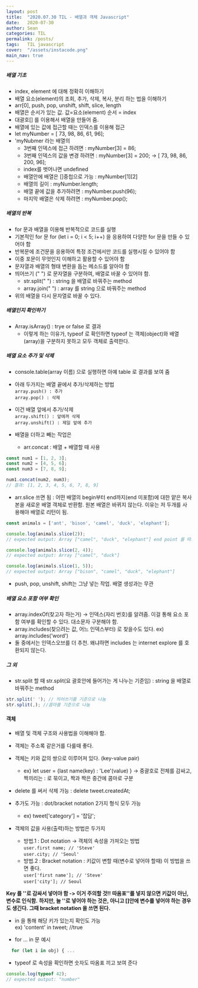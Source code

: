 ```yaml
---
layout: post
title:  "2020.07.30 TIL - 배열과 객체 Javascript"
date:   2020-07-30
author: Sean
categories: TIL
permalink: /posts/
tags:	TIL javascript
cover:  "/assets/instacode.png"
main_nav: true
---
```

##### 배열 기초
- index, element 에 대해 정확히 이해하기
- 배열 요소(element)의 조회, 추가, 삭제, 복사, 분리 하는 법을 이해하기
- arr[0], push, pop, unshift, shift, slice, length
- 배열은 순서가 있는 값. 값=요소(element) 순서 = index
- 대괄호[] 를 이용해서 배열을 만들어 줌.
- 배열에 있는 값에 접근할 때는 인덱스를 이용해 접근
- let myNumber = [ 73, 98, 86, 61, 96];
- 'myNubmer 라는 배열의
  - 3번째 인덱스에 접근 하려면 : myNumber[3] = 86;
  - 3번째 인덱스의 값을 변경 하려면 : myNumber[3] = 200; -> [ 73, 98, 86, 200, 96];
  - index를 벗어나면 undefined
  - 배열안에 배열은 []중첩으로 가능 : myNumber[1][2]
  - 배열의 길이 : myNumber.length;
  - 배열 끝에 값을 추가하려면 : myNumber.push(96);
  - 마지막 배열은 삭제 하려면 : myNumber.pop();

##### 배열의 반복
- for 문과 배열을 이용해 반복적으로 코드를 실행
- 기본적인 for 문 for (let i = 0; i < 5; i++) 을 응용하여 다양한 for 문을 만들 수 있어야 함
- 반복문에 조건문을 응용하여 특정 조건에서만 코드를 실행시킬 수 있어야 함
- 이중 포문이 무엇인지 이해하고 활용할 수 있어야 함
- 문자열과 배열의 형태 변환을 돕는 메소드를 알아야 함
- 띄어쓰기 (" ") 로 문자열을 구분하여, 배열로 바꿀 수 있어야 함.
  - str.split(" ") : string 을 배열로 바꿔주는 method
  - array.join(" ") : array 를 string 으로 바꿔주는 method
- 위의 배열을 다시 문자열로 바꿀 수 있다.

##### 배열인지 확인하기
- Array.isArray() : trye or false 로 결과
  - 이렇게 하는 이유가, typeof 로 확인하면 typeof 는 객체(object)와 배열(array)을 구분하지 못하고 모두 객체로 출력한다.

##### 배열 요소 추가 및 삭제
- console.table(array 이름) 으로 실행하면 아예 table 로 결과를 보여 줌
- 아래 두가지는 배열 끝에서 추가/삭제하는 방법  
`array.push() : 추가`  
`array.pop() : 삭제`
- 이건 배열 앞에서 추가/삭제  
`array.shift() : 앞에꺼 삭제`  
`array.unshift() : 제일 앞에 추가`

- 배열을 더하고 빼는 작업은
  - arr.concat : 배열 + 배열할 때 사용  

```javascript
const num1 = [1, 2, 3];
const num2 = [4, 5, 6];
const num3 = [7, 8, 9];

num1.concat(num2, num3);
// 결과: [1, 2, 3, 4, 5, 6, 7, 8, 9]
```  

- arr.slice 쓰면 됨 : 어떤 배열의 begin부터 end까지(end 미포함)에 대한 얕은 복사본을 새로운 배열 객체로 반환함. 원본 배열은 바뀌지 않는다.
이유는 저 두개를 사용해야 배열로 리턴이 됨.  

```javascript
const animals = ['ant', 'bison', 'camel', 'duck', 'elephant'];

console.log(animals.slice(2));
// expected output: Array ["camel", "duck", "elephant"] end point 를 따로 넣지 않는 경우, 괄호 안의 숫자는 시작점으로 인식하고 배열의 끝까지 출력함

console.log(animals.slice(2, 4));
// expected output: Array ["camel", "duck"]

console.log(animals.slice(1, 5));
// expected output: Array ["bison", "camel", "duck", "elephant"]
```

- push, pop, unshift, shift는 그냥 넣는 작업. 배열 생성과는 무관

##### 배열 요소 포함 여부 확인
- array.indexOf(찾고자 하는거) -> 인덱스(자리 번호)를 알려줌. 이걸 통해 요소 포함 여부를 확인할 수 있다. 대소문자 구분해야 함.
- array.includes(찾으려는 값, 어느 인덱스부터) 로 찾을수도 있다. ex) array.includes('word')
- 둘 중에서는 인덱스오브를 더 추천. 왜냐하면 includes 는 internet explore 를 호환되지 않는다.  
  
##### 그 외
- str.split 할 때 str.split(요 괄호안에 들어가는 게 나누는 기준임) : string 을 배열로 바꿔주는 method
```javascript
str.split(' '); // 띄어쓰기를 기준으로 나눔
str.split(,); //콤마를 기준으로 나눔  
```
#### 객체
- 배열 및 객체 구조와 사용법을 이해해야 함.

- 객체는 주소록 같은거를 다룰때 좋다.

- 객체는 키와 값의 쌍으로 이루어져 있다. (key-value pair)
  - ex) let user = {last name(key) : 'Lee'(value) } -> 중괄호로 전체를 감싸고, 짝끼리는 : 로 묶이고, 짝과 짝은 중간에 콤마로 구분

- delete 를 써서 삭제 가능 : delete tweet.createdAt;
- 추가도 가능 : dot/bracket notation 2가지 형식 모두 가능
  - ex) tweet['category'] = '잡담';

- 객체의 값을 사용(출력)하는 방법은 두가지
  - 방법.1 : Dot notation -> 객체의 속성을 가져오는 방법  
`user.first name; // 'Steve'`  
`user.city; // 'Seoul'`
  - 방법.2 : Bracket notation
: 키값이 변할 때(변수로 넣어야 할때) 이 방법을 쓰면 좋다.    
`user['first name']; // 'Steve'`  
`user['city']; // Seoul`

**Key 를 ''로 감싸서 넣어야 함 -> 이거 주의할 것!! 따옴표''를 넣지 않으면 키값이 아닌, 변수로 인식함.**
**하지만, 늘 ''로 넣어야 하는 것은, 아니고 []안에 변수를 넣어야 하는 경우도 생긴다. 그때 bracket notation 을 쓰면 된다.**    


- in 을 통해 해당 키가 있는지 확인도 가능  
ex) 'content' in tweet; //true

- for ... in 문 예시
```javascript
  for (let i in obj) { ...
  ```
- typeof 로 속성을 확인하면 숫자도 따옴표 끼고 보여 준다
```javascript
console.log(typeof 42);
// expected output: "number"
```